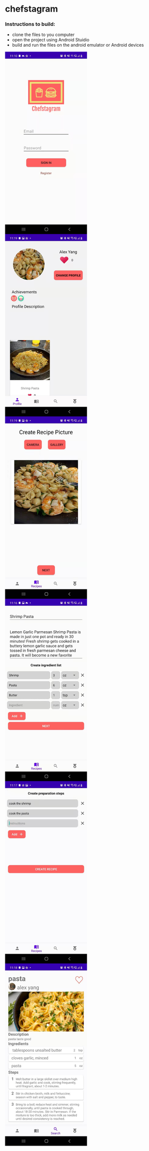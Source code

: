 # chefstagram

### Instructions to build:  
- clone the files to you computer 
- open the project using Android Stuidio
- build and run the files on the android emulator or Android devices

<a href="url"><img src="https://github.com/AZYDEVE/Chefstagram/blob/master/photo/login.jpg" align="left" height="600" ></a>
<a href="url"><img src="https://github.com/AZYDEVE/Chefstagram/blob/master/photo/profile%20page.jpg" align="left" height="600" ></a>
<a href="url"><img src="https://github.com/AZYDEVE/Chefstagram/blob/master/photo/camera%20page.jpg" align="left" height="600" ></a>
<a href="url"><img src="https://github.com/AZYDEVE/Chefstagram/blob/master/photo/sc1.jpg" align="left" height="600" ></a>
<a href="url"><img src="https://github.com/AZYDEVE/Chefstagram/blob/master/photo/step2.jpg" align="left" height="600" ></a>
<a href="url"><img src="https://github.com/AZYDEVE/Chefstagram/blob/master/photo/recipe%20page.jpg" align="left" height="600" ></a>
